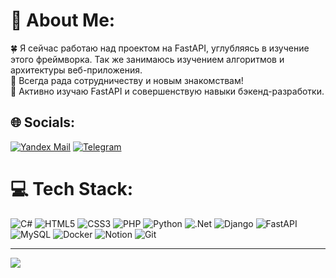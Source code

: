# 💫 About Me:
🍀 Я сейчас работаю над проектом на FastAPI, углубляясь в изучение этого фреймворка. Так же занимаюсь изучением алгоритмов и архитектуры веб-приложения.<br>🌸 Всегда рада сотрудничеству и новым знакомствам!<br>🌱 Активно изучаю FastAPI и совершенствую навыки бэкенд-разработки.


## 🌐 Socials:
[![Yandex Mail](https://img.shields.io/badge/Yandex_Mail-FFCC00?logo=yandex&logoColor=black)](https://mail.yandex.ru/compose?to=Semenova.semyono@yandex.ru)
[![Telegram](https://img.shields.io/badge/Telegram-2CA5E0?logo=telegram&logoColor=white)](https://t.me/mysha554)

# 💻 Tech Stack:
![C#](https://img.shields.io/badge/c%23-%23239120.svg?style=for-the-badge&logo=csharp&logoColor=white) ![HTML5](https://img.shields.io/badge/html5-%23E34F26.svg?style=for-the-badge&logo=html5&logoColor=white) ![CSS3](https://img.shields.io/badge/css3-%231572B6.svg?style=for-the-badge&logo=css3&logoColor=white) ![PHP](https://img.shields.io/badge/php-%23777BB4.svg?style=for-the-badge&logo=php&logoColor=white) ![Python](https://img.shields.io/badge/python-3670A0?style=for-the-badge&logo=python&logoColor=ffdd54) ![.Net](https://img.shields.io/badge/.NET-5C2D91?style=for-the-badge&logo=.net&logoColor=white) ![Django](https://img.shields.io/badge/django-%23092E20.svg?style=for-the-badge&logo=django&logoColor=white) ![FastAPI](https://img.shields.io/badge/FastAPI-005571?style=for-the-badge&logo=fastapi) ![MySQL](https://img.shields.io/badge/mysql-4479A1.svg?style=for-the-badge&logo=mysql&logoColor=white) ![Docker](https://img.shields.io/badge/docker-%230db7ed.svg?style=for-the-badge&logo=docker&logoColor=white) ![Notion](https://img.shields.io/badge/Notion-%23000000.svg?style=for-the-badge&logo=notion&logoColor=white) ![Git](https://img.shields.io/badge/git-%23F05033.svg?style=for-the-badge&logo=git&logoColor=white)


---
[![](https://visitcount.itsvg.in/api?id=SemenovaMar1a&icon=2&color=0)](https://visitcount.itsvg.in)

<!-- Proudly created with GPRM ( https://gprm.itsvg.in ) -->
